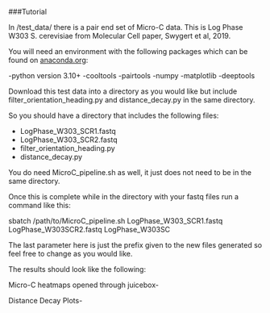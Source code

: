 ###Tutorial

In /test_data/ there is a pair end set of Micro-C data. This is Log Phase W303 S. cerevisiae from Molecular Cell paper, Swygert et al, 2019.

You will need an environment with the following packages which can be found on [anaconda.org](https://anaconda.org/anaconda/conda):

-python version 3.10+
-cooltools
-pairtools
-numpy
-matplotlib
-deeptools

Download this test data into a directory as you would like but include filter_orientation_heading.py and distance_decay.py in the same directory.

So you should have a directory that includes the following files:

- LogPhase_W303_SCR1.fastq
- LogPhase_W303_SCR2.fastq
- filter_orientation_heading.py
- distance_decay.py

You do need MicroC_pipeline.sh as well, it just does not need to be in the same directory.

Once this is complete while in the directory with your fastq files run a command like this:

sbatch /path/to/MicroC_pipeline.sh LogPhase_W303_SCR1.fastq LogPhase_W303SCR2.fastq LogPhase_W303SC

The last parameter here is just the prefix given to the new files generated so feel free to change as you would like.

The results should look like the following:

Micro-C heatmaps opened through juicebox-




Distance Decay Plots-

